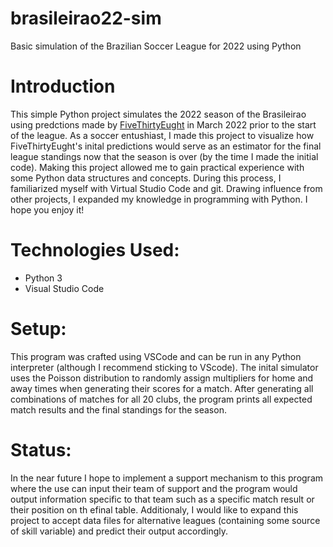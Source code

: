# brasileirao22-sim
Basic simulation of the Brazilian Soccer League for 2022 using Python

# Introduction
This simple Python project simulates the 2022 season of the Brasileirao using predctions made by [FiveThirtyEught](https://projects.fivethirtyeight.com/previsoes-de-futebol/brasileirao) in March 2022 prior to the start of the league. As a soccer entushiast, I made this project to visualize how FiveThirtyEught's inital predictions would serve as an estimator for the final league standings now that the season is over (by the time I made the initial code). Making this project allowed me to gain practical experience with some Python data structures and concepts. During this process, I familiarized myself with Virtual Studio Code and git. Drawing influence from other projects, I expanded my knowledge in programming with Python. I hope you enjoy it!

# Technologies Used:
- Python 3
- Visual Studio Code

# Setup:
This program was crafted using VSCode and can be run in any Python interpreter (although I recommend sticking to VScode). The inital simulator uses the Poisson distribution to randomly assign multipliers for home and away times when generating their scores for a match. After generating all combinations of matches for all 20 clubs, the program prints all expected match results and the final standings for the season. 

# Status:
In the near future I hope to implement a support mechanism to this program where the use can input their team of support and the program would output information specific to that team such as a specific match result or their position on th efinal table. Additionaly, I would like to expand this project to accept data files for alternative leagues (containing some source of skill variable) and predict their output accordingly.